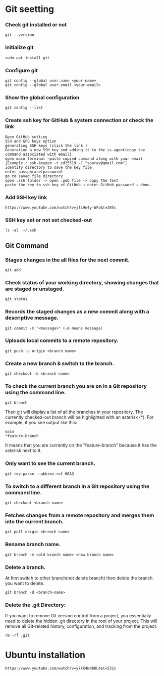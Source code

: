 # Git seetting

### Check git installed or not
    git --version
### initialize git
    sudo apt install git
### Configure git
    git config --global user.name <your-name>
    git config --global user.email <your-email>
### Show the global configuration
    git config --list
### Create ssh key for GitHub & system connection or check the link
    Open GitHub setting
    SSH and GPS keys option
    generating SSH keys (click the link )
    Generation a new SSH key and adding it to the ss-agent(copy the command associated with email)
    open main terminal →paste copied command along with your email [Example : ssh-keygen -t ed25519 -C "sourav@gmail.com"]
    identify directory to save the key file
    enter passphrase(password)
    go to saved file directory
    open .ssh folder -> open .pub file -> copy the text
    paste the key to ssh key of GitHub → enter GitHub password → done.
### Add SSH key link
    https://www.youtube.com/watch?v=jfi9n4y-WFo&t=205s
### SSH key set or not set checked-out 
    ls -al  ~/.ssh

## Git Command

### Stages changes in the all files for the next commit.
    git add .
      
### Check status of your working directory, showing changes that are staged or unstaged. 
    git status
### Records the staged changes as a new commit along with a descriptive message.
    git commit -m "<message>" (-m means message)
### Uploads local commits to a remote repository. 
    git push -u origin <branch name>
### Create a new branch & switch to the branch. 
    git checkout -b <branch name>
      
### To check the current branch you are on in a Git repository using the command line.
    git branch
Then git will display a list of all the branches in your repository. The currently checked-out branch will be highlighted with an asterisk (*). 
For example, if you see output like this:
    
    main
    *feature-branch
    
It means that you are currently on the "feature-branch" because it has the asterisk next to it.
### Only want to see the current branch. 
    git rev-parse --abbrev-ref HEAD
### To switch to a different branch in a Git repository using the command line.  
    git checkout <branch-name>
### Fetches changes from a remote repository and merges them into the current branch.
    git pull origin <branch name>
### Rename branch name.
    git branch -m <old branch name> <new branch name>
### Delete a branch.
At first switch to other branch(not delete branch) then delete the branch you want to delete.
    
    git branch -d <branch-name>
### Delete the .git Directory: 
If you want to remove Git version control from a project, you essentially need to delete the hidden .git directory in the root of your project. This will remove all Git-related history, configuration, and tracking from the project.
    
    rm -rf .git

# Ubuntu installation 

    https://www.youtube.com/watch?v=y7rK4Nd88L4&t=532s

